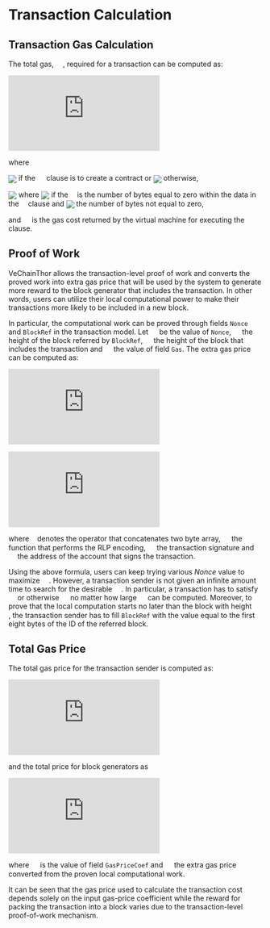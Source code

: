 # Transaction Calculation
## Transaction Gas Calculation

The total gas, <img src="https://latex.codecogs.com/svg.latex?%5Cinline%20%5Clarge%20g_%7B%5Ctextrm%7Btotal%7D%7D" height = "14px" align=center />, required for a transaction can be computed as:

![image-4](https://latex.codecogs.com/svg.latex?%5Cinline%20%5Clarge%20%24g_%7B%5Ctextrm%7Btotal%7D%7D%3Dg_0&plus;%5Csum_i%5Cbig%28g_%7B%5Ctextrm%7Btype%7D%7D%5Ei&plus;g_%7B%5Ctextrm%7Bdata%7D%7D%5Ei&plus;g_%7B%5Ctextrm%7Bvm%7D%7D%5Ei%5Cbig%29%24)

where 
<img src="https://latex.codecogs.com/svg.latex?%5Cinline%20%5Clarge%20g_0%3D5%2C000" height = "14px" align=center />

<img src="https://latex.codecogs.com/svg.latex?%5Cinline%20%5Clarge%20g_%7B%5Ctextrm%7Btype%7D%7D%5Ei%3D48%2C000"  align=center /> if the <img src="https://latex.codecogs.com/svg.latex?%5Cinline%20%5Clarge%20i%5E%7B%5Ctextrm%7Bth%7D%7D" height = "14px" align=center /> clause is to create a contract or <img src="https://latex.codecogs.com/svg.latex?%5Cinline%20%5Clarge%20g_%7B%5Ctextrm%7Btype%7D%7D%5Ei%3D16%2C000"  align=center /> otherwise,

<img src="https://latex.codecogs.com/svg.latex?%5Cinline%20%5Clarge%20g_%7B%5Ctextrm%7Bdata%7D%7D%5Ei%20%3D%204%20*%20n_%7Bz%7D%5Ei%20&plus;%2068%20*%20n_%7Bnz%7D%5Ei"  align=center /> where <img src="https://latex.codecogs.com/svg.latex?%5Cinline%20%5Clarge%20g_%7B%5Ctextrm%7Btype%7D%7D%5Ei%3D48%2C000"  align=center /> if the <img src="https://latex.codecogs.com/svg.latex?%5Cinline%20%5Clarge%20n_%7Bz%7D%5Ei" height = "14px" align=center />is the number of bytes equal to zero within the data in the <img src="https://latex.codecogs.com/svg.latex?%5Cinline%20%5Clarge%20i%5E%7B%5C%2C%5Ctextrm%7Bth%7D%7D" height = "14px" align=center />clause and <img src="https://latex.codecogs.com/svg.latex?%5Cinline%20%5Clarge%20n_%7Bnz%7D%5Ei" align=center /> the number of bytes not equal to zero,

and <img src="https://latex.codecogs.com/svg.latex?%5Cinline%20%5Clarge%20i%5E%7B%5C%2C%5Ctextrm%7Bth%7D%7D" height = "14px" align=center /> is the gas cost returned by the virtual machine for executing the <img src="https://latex.codecogs.com/svg.latex?%5Cinline%20%5Clarge%20g_%7B%5Ctextrm%7Bdata%7D%7D%5Ei" height = "14px" align=center /> clause.



## Proof of Work

VeChainThor allows the transaction-level proof of work and converts the proved work into extra gas price that will be used by the system to generate more reward to the block generator that includes the transaction. In other words, users can utilize their local computational power to make their transactions more likely to be included in a new block. 

In particular, the computational work can be proved through fields `Nonce` and `BlockRef` in the transaction model. Let <img src="https://latex.codecogs.com/svg.latex?%5Cinline%20%5Clarge%20n" height = "14px" align=center /> be the value of `Nonce`, <img src="https://latex.codecogs.com/svg.latex?%5Cinline%20%5Clarge%20h_0" height = "14px" align=center /> the height of the block referred by `BlockRef`, <img src="https://latex.codecogs.com/svg.latex?%5Cinline%20%5Clarge%20h" height = "14px" align=center /> the height of the block that includes the transaction and <img src="https://latex.codecogs.com/svg.latex?%5Cinline%20%5Clarge%20g" height = "14px" align=center /> the value of field `Gas`. The extra gas price <img src="https://latex.codecogs.com/svg.latex?%5Cinline%20%5Clarge%20%5CDelta%20p" height = "14px" align=center /> can be computed as:

![image-5](https://latex.codecogs.com/svg.latex?%5Cinline%20%5Clarge%20w%20%3D%20%5Cfrac%7B2%5E%7B256%7D-1%7D%7Bhash%5C%2C%5Cbig%28rlp%5C%2C%28%5COmega%5C%2C-%5C%7Bn%2C%5C%2Csig%5C%7D%5C%2C&plus;%5C%2Csigner%29%5C%2C%5Ccirc%5C%2Cn%5Cbig%29%7D)

![image-6](https://latex.codecogs.com/svg.latex?%5Cinline%20%5Clarge%20%5CDelta%20p%3Dp%5E%7B%5Ctextrm%7Bbase%7D%7D%5CBig%28%5Cfrac%7B1%7D%7Bg%7D%5Cbig%28%5Cfrac%7Bw%7D%7B10%5E3%7D%5Cbig%29%5Cbig%28%5Cfrac%7B1%7D%7B1.04%7D%5Cbig%29%5E%7B%5Cfrac%7Bh%7D%7B2.592%5Ctimes%2010%5E5%7D%7D%5CBig%29)


where <img src="https://latex.codecogs.com/svg.latex?%5Cinline%20%5Clarge%20%5Ccirc" height = "8px" align=center /> denotes the operator that concatenates two byte array, <img src="https://latex.codecogs.com/svg.latex?%5Cinline%20%5Clarge%20rlp" height = "14px" align=center /> the function that performs the RLP encoding, <img src="https://latex.codecogs.com/svg.latex?%5Cinline%20%5Clarge%20sig" height = "14px" align=center /> the transaction signature and <img src="https://latex.codecogs.com/svg.latex?%5Cinline%20%5Clarge%20signer" height = "14px" align=center /> the address of the account that signs the transaction. 

Using the above formula, users can keep trying various *Nonce* value to maximize <img src="https://latex.codecogs.com/svg.latex?%5Cinline%20%5Clarge%20%5CDelta%20p" height = "14px" align=center />. However, a transaction sender is not given an infinite amount time to search for the desirable <img src="https://latex.codecogs.com/svg.latex?%5Cinline%20%5Clarge%20n" height = "14px" align=center />.  In particular, a transaction has to satisfy <img src="https://latex.codecogs.com/svg.latex?%5Cinline%20%5Clarge%20%5Cvert%20h-h_0%5Cvert%5Cleq%2030" height = "14px" align=center /> or otherwise <img src="https://latex.codecogs.com/svg.latex?%5Cinline%20%5Clarge%20%5CDelta%20p" height = "14px" align=center /> no matter how large <img src="https://latex.codecogs.com/svg.latex?%5Cinline%20%5Clarge%20%5CDelta%20p=0" height = "14px" align=center /> can be computed. Moreover, to prove that the local computation starts no later than the block with height <img src="https://latex.codecogs.com/svg.latex?%5Cinline%20%5Clarge%20h_0" height = "14px" align=center />, the transaction sender has to fill `BlockRef` with the value equal to the first eight bytes of the ID of the referred block. 

## Total Gas Price

The total gas price for the transaction sender is computed as:

![image-7](https://latex.codecogs.com/svg.latex?%5Cinline%20%5Clarge%20p%5E%7B%5Ctextrm%7Btotal%7D%7D%3Dp%5E%7B%5Ctextrm%7Bbase%7D%7D&plus;p%5E%7B%5Ctextrm%7Bbase%7D%7D%5Cfrac%7B%5Cphi%7D%7B255%7D)

and the total price for block generators as 

![image-8](https://latex.codecogs.com/svg.latex?%5Cinline%20%5Clarge%20p%5E%7B%5Ctextrm%7Btotal%7D%7D%3Dp%5E%7B%5Ctextrm%7Bbase%7D%7D&plus;p%5E%7B%5Ctextrm%7Bbase%7D%7D%5Cfrac%7B%5Cphi%7D%7B255%7D&plus;%5CDelta%20p)


where <img src="https://latex.codecogs.com/svg.latex?%5Cinline%20%5Clarge%20%5Cphi" height = "14px" align=center /> is the value of field `GasPriceCoef` and <img src="https://latex.codecogs.com/svg.latex?%5Cinline%20%5Clarge%20%5CDelta%20p" height = "14px" align=center /> the extra gas price converted from the proven local computational work. 

It can be seen that the gas price used to calculate the transaction cost depends solely on the input gas-price coefficient while the reward for packing the transaction into a block varies due to the transaction-level proof-of-work mechanism.